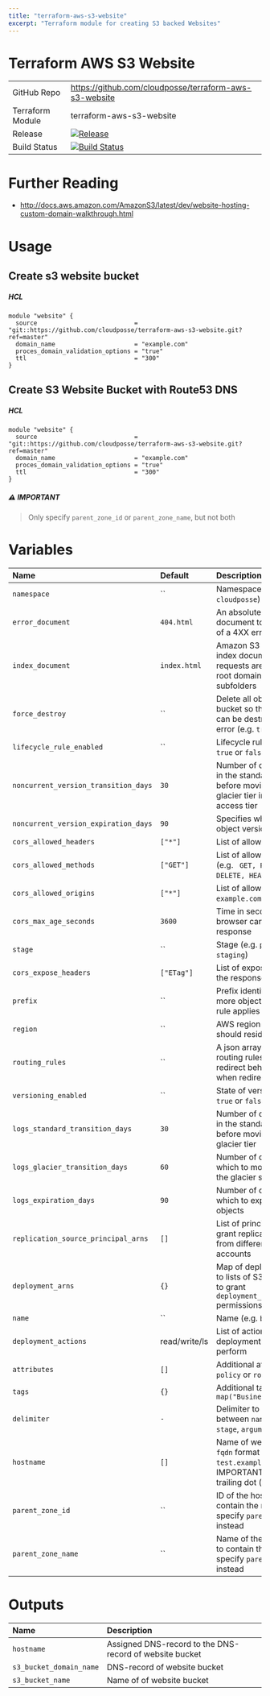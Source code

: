 ```yaml
---
title: "terraform-aws-s3-website"
excerpt: "Terraform module for creating S3 backed Websites"
---
```

# Terraform AWS S3 Website

|                  |                                                                                                                                                              |
|:-----------------|:-------------------------------------------------------------------------------------------------------------------------------------------------------------|
| GitHub Repo      | https://github.com/cloudposse/terraform-aws-s3-website                                                                                                       |
| Terraform Module | terraform-aws-s3-website                                                                                                                                     |
| Release          | [![Release](https://img.shields.io/github/release/cloudposse/terraform-aws-s3-website.svg)](https://github.com/cloudposse/terraform-aws-s3-website/releases) |
| Build Status     | [![Build Status](https://travis-ci.org/cloudposse/terraform-aws-s3-website.svg?branch=master)](https://travis-ci.org/cloudposse/terraform-aws-s3-website)    |


# Further Reading

* http://docs.aws.amazon.com/AmazonS3/latest/dev/website-hosting-custom-domain-walkthrough.html

# Usage

## Create s3 website bucket

##### HCL
```hcl
module "website" {
  source                           = "git::https://github.com/cloudposse/terraform-aws-s3-website.git?ref=master"
  domain_name                      = "example.com"
  proces_domain_validation_options = "true"
  ttl                              = "300"
}
```


## Create S3 Website Bucket with Route53 DNS

##### HCL
```hcl
module "website" {
  source                           = "git::https://github.com/cloudposse/terraform-aws-s3-website.git?ref=master"
  domain_name                      = "example.com"
  proces_domain_validation_options = "true"
  ttl                              = "300"
}
```



##### :warning: IMPORTANT
> Only specify `parent_zone_id` or `parent_zone_name`, but not both

# Variables

| Name                                 | Default       | Description                                                                                                     | Required |
|:-------------------------------------|:--------------|:----------------------------------------------------------------------------------------------------------------|:---------|
| `namespace`                          | ``            | Namespace (e.g. `cp` or `cloudposse`)                                                                           | Yes      |
| `error_document`                     | `404.html`    | An absolute path to the document to return in case of a 4XX error                                               | No       |
| `index_document`                     | `index.html`  | Amazon S3 returns this index document when requests are made to the root domain or any of the subfolders        | No       |
| `force_destroy`                      | ``            | Delete all objects from the bucket so that the bucket can be destroyed without error (e.g. `true` or `false`)   | No       |
| `lifecycle_rule_enabled`             | ``            | Lifecycle rule status (e.g. `true` or `false`)                                                                  | No       |
| `noncurrent_version_transition_days` | `30`          | Number of days to persist in the standard storage tier before moving to the glacier tier infrequent access tier | No       |
| `noncurrent_version_expiration_days` | `90`          | Specifies when noncurrent object versions expire                                                                | No       |
| `cors_allowed_headers`               | `["*"]`       | List of allowed headers                                                                                         | No       |
| `cors_allowed_methods`               | `["GET"]`     | List of allowed methods (e.g. ` GET, PUT, POST, DELETE, HEAD`)                                                  | No       |
| `cors_allowed_origins`               | `["*"]`       | List of allowed origins (e.g. ` example.com, test.com`)                                                         | No       |
| `cors_max_age_seconds`               | `3600`        | Time in seconds that browser can cache the response                                                             | No       |
| `stage`                              | ``            | Stage (e.g. `prod`, `dev`, `staging`)                                                                           | Yes      |
| `cors_expose_headers`                | `["ETag"]`    | List of expose header in the response                                                                           | No       |
| `prefix`                             | ``            | Prefix identifying one or more objects to which the rule applies                                                | No       |
| `region`                             | ``            | AWS region this bucket should reside in                                                                         | No       |
| `routing_rules`                      | ``            | A json array containing routing rules describing redirect behavior and when redirects are applied               | No       |
| `versioning_enabled`                 | ``            | State of versioning (e.g. `true` or `false`)                                                                    | No       |
| `logs_standard_transition_days`      | `30`          | Number of days to persist in the standard storage tier before moving to the glacier tier                        | No       |
| `logs_glacier_transition_days`       | `60`          | Number of days after which to move the data to the glacier storage tier                                         | No       |
| `logs_expiration_days`               | `90`          | Number of days after which to expunge the objects                                                               | No       |
| `replication_source_principal_arns`  | `[]`          | List of principal ARNs to grant replication access from different AWS accounts                                  | No       |
| `deployment_arns`                    | `{}`          | Map of deployment ARNs to lists of S3 path prefixes to grant `deployment_actions` permissions                   | No       |
| `name`                               | ``            | Name  (e.g. `bastion` or `db`)                                                                                  | Yes      |
| `deployment_actions`                 | read/write/ls | List of actions to permit deployment ARNs to perform                                                            | No       |
| `attributes`                         | `[]`          | Additional attributes (e.g. `policy` or `role`)                                                                 | No       |
| `tags`                               | `{}`          | Additional tags  (e.g. `map("BusinessUnit","XYZ")`                                                              | No       |
| `delimiter`                          | `-`           | Delimiter to be used between `name`, `namespace`, `stage`, `arguments`, etc.                                    | No       |
| `hostname`                           | `[]`          | Name of website bucket in `fqdn` format (e.g. `test.example.com`). IMPORTANT! Do not add trailing dot (`.`)     | Yes      |
| `parent_zone_id`                     | ``            | ID of the hosted zone to contain the record or specify `parent_zone_name` instead                               | No       |
| `parent_zone_name`                   | ``            | Name of the hosted zone to contain the record or specify `parent_zone_id` instead                               | No       |

# Outputs

| Name                    | Description                                             |
|:------------------------|:--------------------------------------------------------|
| `hostname`              | Assigned DNS-record to the DNS-record of website bucket |
| `s3_bucket_domain_name` | DNS-record of website bucket                            |
| `s3_bucket_name`        | Name of of website bucket                               |
